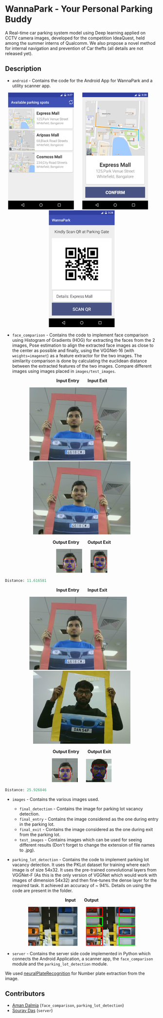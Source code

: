 # WannaPark - Your Personal Parking Buddy 
 A Real-time car parking system model using Deep learning applied on CCTV camera images, 
 developed for the competition IdeaQuest, held among the summer interns of Qualcomm. 
 We also propose a novel method for internal navigation and prevention of Car thefts (all details are not
 released yet).
 
 ## Description
 - `android` - Contains the code for the Android App for WannaPark and a utility scanner app.
  <p align = "center">
 <img src = 'images/Screenshots/1.png' width = "216" height = "384"/>
 &nbsp; &nbsp; &nbsp;
 <img src = 'images/Screenshots/2.png' width = "216" height = "384"/>
 &nbsp; &nbsp; &nbsp;
 <img src = 'images/Screenshots/3.png' width = "216" height = "384"/>
 </p>
 
 
 - `face_comparison` - Contains the code to implement face comparison using Histogram of Gradients (HOG) 
 for extracting the faces from the 2 images, Pose estimation to align the extracted face images as close to the center 
 as possible and finally, using the VGGNet-16 (with `weights=imagenet`) as a feature extractor for the two images.
 The similarity comparison is done by calculating the euclidean distance between the extracted features of the two images.
 Compare different images using images placed in `images/test_images`. <br>
 
 <p align = "center">
 <b> Input Entry</b>
 &nbsp; &nbsp; &nbsp;
 <b>Input Exit</b>
 </p>
 <p align = "center">
 <img alt = 'Entry Image' src = 'images/final_entry/image.jpg'/>
 &nbsp; &nbsp; &nbsp;
 <img alt = 'Exit Image 1' src = 'images/final_exit/image.jpg'/>
 </p>
 <p align = "center">
 <b> Output Entry</b>
 &nbsp; &nbsp; &nbsp;
 <b>Output Exit</b>
 </p>
 <p align = "center">
 <img alt = 'Output Entry Image' src = 'images/results/face_entry.png'/>
 &nbsp; &nbsp; &nbsp;
 <img alt = 'Output Exit Image 1' src = 'images/results/face_exit.png'/>
 </p>
 
 ```python
Distance: 11.616581
```

 <p align = "center">
 <b> Input Entry</b>
 &nbsp; &nbsp; &nbsp;
 <b>Input Exit</b>
 </p>
 <p align = "center">
 <img alt = 'Entry Image' src = 'images/final_entry/image.jpg'/>
 &nbsp; &nbsp; &nbsp;
 <img alt = 'Exit Image 2' src = 'images/test_images/image21.jpg'/>
 </p>
 <p align = "center">
 <b> Output Entry</b>
 &nbsp; &nbsp; &nbsp;
 <b>Output Exit</b>
 </p>
 <p align = "center">
 <img alt = 'Entry Image' src = 'images/results/face_entry.png'/>
 &nbsp; &nbsp; &nbsp;
 <img alt = 'Output Exit Image 2' src = 'images/results/face_exit2.png'/>
 </p>

```python
Distance: 25.926846
```
 
 - `images` - Contains the various images used.
    - `final_detection` - Contains the image for parking lot vacancy detection.
    - `final_entry` - Contains the image considered as the one during entry in the parking lot.
    - `final_exit` - Contains the image considered as the one during exit from the parking lot.
    - `test_images` - Contains images which can be used for seeing different results (Don't forget to 
    change the extension of file names to .jpg).
 
 - `parking_lot_detection` - Contains the code to implement parking lot vacancy detection. It uses the PKLot dataset for training 
 where each image is of size 54x32. It uses the pre-trained convolutional layers from VGGNet-F (As this is the only version of
 VGGNet which would work with images of dimension 54x32) and then fine-tunes the dense layer for the required task. It achieved
 an accuracy of ~ 94%. Details on using the code are present in the folder. <br>
 <p align = "center">
 <b> Input</b>
 &nbsp; &nbsp; &nbsp;
 <b>Output</b>
 </p>
 <p align = "center">
 <img src = 'images/results/original_detection.jpg'/>
 &nbsp; &nbsp; &nbsp;
 <img src = 'images/results/parking_lot_detection.png'/>
 </p>
 
  - `server` - Contains the server side code implemented in Python which connects the Android Application, a scanner app, the `face_comparison` module and the `parking_lot_detection` module. 
 
 We used [neuralPlateRecognition](https://github.com/niloxx/neuralPlateRecognition) for Number plate extraction from the image.
 
 ## Contributors
 - [Aman Dalmia](https://github.com/dalmia) (`face_comparison`, `parking_lot_detection`)
 - [Sourav Das](https://www.facebook.com/sourav.das.3557) (`server`)
 
